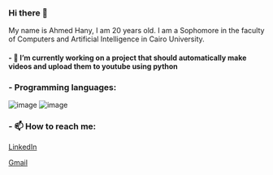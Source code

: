 ### Hi there 👋
My name is Ahmed Hany, I am 20 years old.
I am a Sophomore in the faculty of Computers and Artificial Intelligence in Cairo University.

#### - 🔭 I’m currently working on a project that should automatically make videos and upload them to youtube using python

<!-- ### - 🌱 I’m currently learning: -->
### - Programming languages:
![image](https://github.com/AhmedHanyGamal/AhmedHanyGamal/assets/102296764/ced2e826-ab87-4ee3-a1aa-d558dda70360)
![image](https://github.com/AhmedHanyGamal/AhmedHanyGamal/assets/102296764/02f91fa4-6b11-4c8c-a76f-6c44e355d5df)


### - 📫 How to reach me:
[LinkedIn](https://www.linkedin.com/in/ahmed-hany-othman-397767228/)

[Gmail](a7madhany2003@gmail.com;)
